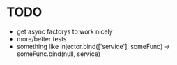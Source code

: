 # TODO
 - get async factorys to work nicely
 - more/better tests
 - something like injector.bind(['service'], someFunc) -> someFunc.bind(null, service)
